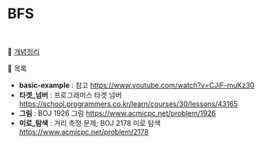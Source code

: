 # BFS

<br>

📜 [개념정리](https://velog.io/@asaei623/series/Algorithm-BFSDFS)

📜 목록

- **basic-example** : 참고 https://www.youtube.com/watch?v=CJiF-muKz30
- **타겟_넘버** : 프로그래머스 타겟 넘버 https://school.programmers.co.kr/learn/courses/30/lessons/43165
- **그림** : BOJ 1926 그림 https://www.acmicpc.net/problem/1926
- **미로_탐색** : 거리 측정 문제; BOJ 2178 미로 탐색 https://www.acmicpc.net/problem/2178
